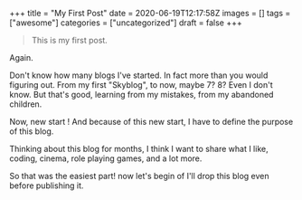 +++
title = "My First Post"
date = 2020-06-19T12:17:58Z
images = []
tags = ["awesome"]
categories = ["uncategorized"]
draft = false
+++


> This is my first post. 

Again.

Don't know how many blogs I've started. In fact more than you would figuring out. 
From my first "Skyblog", to now, maybe 7? 8? Even I don't know. 
But that's good, learning from my mistakes, from my abandoned children.

Now, new start ! And because of this new start, I have to define the purpose of this blog.

Thinking about this blog for months, I think I want to share what I like, coding, cinema, role playing games, and a lot 
more. 

So that was the easiest part! now let's begin of I'll drop this blog even before publishing it. 

